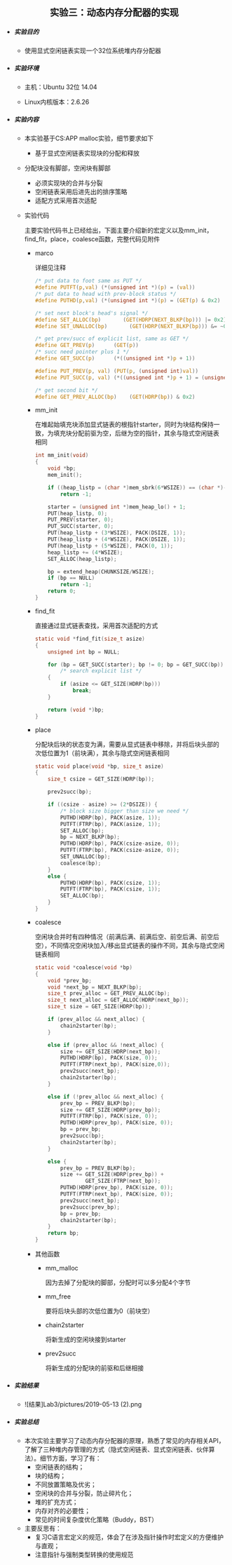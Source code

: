 
## <center> 实验三：动态内存分配器的实现 </center>

* ##### 实验目的

  * 使用显式空闲链表实现一个32位系统堆内存分配器
  

  
* ##### 实验环境

   * 主机：Ubuntu 32位 14.04

   * Linux内核版本：2.6.26

     

* ##### 实验内容

  * 本实验基于CS:APP malloc实验，细节要求如下

      * 基于显式空闲链表实现块的分配和释放
  * 分配块没有脚部，空闲块有脚部
      * 必须实现块的合并与分裂
      * 空闲链表采用后进先出的排序策略
      * 适配方式采用首次适配
      
  * 实验代码

    主要实验代码书上已经给出，下面主要介绍新的宏定义以及mm_init，find_fit，place，coalesce函数，完整代码见附件
    
    * marco
    
      详细见注释
    
      ```c
      /* put data to foot same as PUT */
      #define PUTFT(p,val) (*(unsigned int *)(p) = (val))
      /* put data to head with prev-block status */
      #define PUTHD(p,val) (*(unsigned int *)(p) = (GET(p) & 0x2) | (val))
      
      /* set next block's head's signal */
      #define SET_ALLOC(bp)       (GET(HDRP(NEXT_BLKP(bp))) |= 0x2)			
      #define SET_UNALLOC(bp)		(GET(HDRP(NEXT_BLKP(bp))) &= ~0x2)
      
      /* get prev/succ of explicit list, same as GET */
      #define GET_PREV(p)      (GET(p))
      /* succ need pointer plus 1 */
      #define GET_SUCC(p)      (*((unsigned int *)p + 1))	
      
      #define PUT_PREV(p, val) (PUT(p, (unsigned int)val))
      #define PUT_SUCC(p, val) (*((unsigned int *)p + 1) = (unsigned int)(val))
      
      /* get second bit */
      #define GET_PREV_ALLOC(bp)	(GET(HDRP(bp)) & 0x2)
      ```
    
      
    
    * mm_init
    
      在堆起始填充块添加显式链表的根指针starter，同时为块结构保持一致，为填充块分配前驱为空，后继为空的指针，其余与隐式空闲链表相同
    
      ``` c
      int mm_init(void)
      {
          void *bp;
          mem_init();
      
          if ((heap_listp = (char *)mem_sbrk(6*WSIZE)) == (char *)-1)
              return -1;
      
          starter = (unsigned int *)mem_heap_lo() + 1;
          PUT(heap_listp, 0);
          PUT_PREV(starter, 0);
          PUT_SUCC(starter, 0);
          PUT(heap_listp + (3*WSIZE), PACK(DSIZE, 1));
          PUT(heap_listp + (4*WSIZE), PACK(DSIZE, 1));
          PUT(heap_listp + (5*WSIZE), PACK(0, 1));
          heap_listp += (4*WSIZE);
          SET_ALLOC(heap_listp);
      
          bp = extend_heap(CHUNKSIZE/WSIZE);
          if (bp == NULL)
              return -1;
          return 0;
      }
      ```
    
    * find_fit
    
       直接通过显式链表查找，采用首次适配的方式
    
       ```c
       static void *find_fit(size_t asize)
       {
           unsigned int bp = NULL;
       
           for (bp = GET_SUCC(starter); bp != 0; bp = GET_SUCC(bp))
               /* search explicit list */
           {
               if (asize <= GET_SIZE(HDRP(bp)))
                   break;
           }
       
           return (void *)bp;
       }
       ```
    
    * place
    
      分配块后块的状态变为满，需要从显式链表中移除，并将后块头部的次低位置为1（前块满），其余与隐式空闲链表相同
    
      ```c
      static void place(void *bp, size_t asize)
      {
          size_t csize = GET_SIZE(HDRP(bp));
      
          prev2succ(bp);
      
          if ((csize - asize) >= (2*DSIZE)) {
              /* block size bigger than size we need */
              PUTHD(HDRP(bp), PACK(asize, 1));
              PUTFT(FTRP(bp), PACK(asize, 1));
              SET_ALLOC(bp);
              bp = NEXT_BLKP(bp);
              PUTHD(HDRP(bp), PACK(csize-asize, 0));
              PUTFT(FTRP(bp), PACK(csize-asize, 0));
              SET_UNALLOC(bp);
              coalesce(bp);
          }
          else {
              PUTHD(HDRP(bp), PACK(csize, 1));
              PUTFT(FTRP(bp), PACK(csize, 1));
              SET_ALLOC(bp);
          }
      }
      ```
    
    * coalesce
    
      空闲块合并时有四种情况（前满后满、前满后空、前空后满、前空后空），不同情况空闲块加入/移出显式链表的操作不同，其余与隐式空闲链表相同
    
      ``` c
      static void *coalesce(void *bp)
      {
          void *prev_bp;
          void *next_bp = NEXT_BLKP(bp);
          size_t prev_alloc = GET_PREV_ALLOC(bp);
          size_t next_alloc = GET_ALLOC(HDRP(next_bp));
          size_t size = GET_SIZE(HDRP(bp));
      
          if (prev_alloc && next_alloc) {
              chain2starter(bp);
          }
      
          else if (prev_alloc && !next_alloc) {
              size += GET_SIZE(HDRP(next_bp));
              PUTHD(HDRP(bp), PACK(size, 0));
              PUTFT(FTRP(next_bp), PACK(size,0));
              prev2succ(next_bp);
              chain2starter(bp);
          }
      
          else if (!prev_alloc && next_alloc) {
              prev_bp = PREV_BLKP(bp);
              size += GET_SIZE(HDRP(prev_bp));
              PUTFT(FTRP(bp), PACK(size, 0));
              PUTHD(HDRP(prev_bp), PACK(size, 0));
              bp = prev_bp;
              prev2succ(bp);
              chain2starter(bp);
          }
      
          else {
              prev_bp = PREV_BLKP(bp);
              size += GET_SIZE(HDRP(prev_bp)) +
                      GET_SIZE(FTRP(next_bp));
              PUTHD(HDRP(prev_bp), PACK(size, 0));
              PUTFT(FTRP(next_bp), PACK(size, 0));
              prev2succ(next_bp);
              prev2succ(prev_bp);
              bp = prev_bp;
              chain2starter(bp);
          }
          return bp;
      }
      ```
    
    * 其他函数
    
      * mm_malloc
    
        因为去掉了分配块的脚部，分配时可以多分配4个字节
    
      * mm_free
    
         要将后块头部的次低位置为0（前块空）
    
      * chain2starter
    
         将新生成的空闲块接到starter
    
      * prev2succ
    
         将新生成的分配块的前驱和后继相接

* ##### 实验结果

   * ![结果]Lab3/pictures/2019-05-13 (2).png

      

* ##### 实验总结

  * 本次实验主要学习了动态内存分配器的原理，熟悉了常见的内存相关API，了解了三种堆内存管理的方式（隐式空闲链表、显式空闲链表、伙伴算法）。细节方面，学习了有：
    * 空闲链表的结构；
    * 块的结构；
    * 不同放置策略及优劣；
    * 空闲块的合并与分裂，防止碎片化；
    * 堆的扩充方式；
    * 内存对齐的必要性；
    * 常见的时间复杂度优化策略（Buddy，BST）
  * 主要反思有：
    * 复习C语言宏定义的规范，体会了在涉及指针操作时宏定义的方便维护与直观；
    * 注意指针与强制类型转换的使用规范

